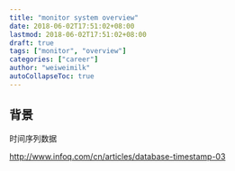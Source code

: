 ```yaml
---
title: "monitor system overview"
date: 2018-06-02T17:51:02+08:00
lastmod: 2018-06-02T17:51:02+08:00
draft: true
tags: ["monitor", "overview"]
categories: ["career"]
author: "weiweimilk"
autoCollapseToc: true
---
```



## 背景
时间序列数据


http://www.infoq.com/cn/articles/database-timestamp-03
